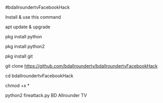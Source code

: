 #bdallroundertvFacebookHack

Install & use this command

apt update & upgrade

pkg install python

pkg install python2

pkg install git

git clone https://github.com/bdallroundertv/bdallroundertvFacebookHack

cd bdallroundertvFacebookHack

chmod +x *

python2 fireattack.py
 BD Allrounder TV
